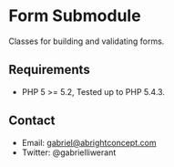 # Form Submodule

Classes for building and validating forms.

## Requirements

* PHP 5 >= 5.2, Tested up to PHP 5.4.3.

## Contact

* Email: gabriel@abrightconcept.com
* Twitter: @gabrielliwerant